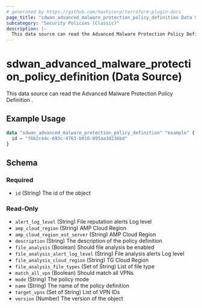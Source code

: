 ```yaml
---
# generated by https://github.com/hashicorp/terraform-plugin-docs
page_title: "sdwan_advanced_malware_protection_policy_definition Data Source - terraform-provider-sdwan"
subcategory: "Security Policies (Classic)"
description: |-
  This data source can read the Advanced Malware Protection Policy Definition .
---
```


# sdwan_advanced_malware_protection_policy_definition (Data Source)

This data source can read the Advanced Malware Protection Policy Definition .

## Example Usage

```terraform
data "sdwan_advanced_malware_protection_policy_definition" "example" {
  id = "f6b2c44c-693c-4763-b010-895aa3d236bd"
}
```

<!-- schema generated by tfplugindocs -->
## Schema

### Required

- `id` (String) The id of the object

### Read-Only

- `alert_log_level` (String) File reputation alerts Log level
- `amp_cloud_region` (String) AMP Cloud Region
- `amp_cloud_region_est_server` (String) AMP Cloud Region
- `description` (String) The description of the policy definition
- `file_analysis` (Boolean) Should file analysis be enabled
- `file_analysis_alert_log_level` (String) File analysis alerts Log level
- `file_analysis_cloud_region` (String) TG Cloud Region
- `file_analysis_file_types` (Set of String) List of file type
- `match_all_vpn` (Boolean) Should match all VPNs
- `mode` (String) The policy mode
- `name` (String) The name of the policy definition
- `target_vpns` (Set of String) List of VPN IDs
- `version` (Number) The version of the object
